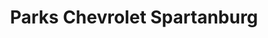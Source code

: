 ---
title: "Parks Chevrolet Spartanburg"
url: /spartanburg/parks-chevrolet-spartanburg/
shop: Autohaus
---